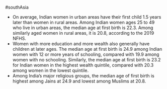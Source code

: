 #southAsia 
- On average, Indian women in urban areas have their first child 1.5 years later than women in rural areas. Among Indian women ages 25 to 49 who live in urban areas, the median age at first birth is 22.3. Among similarly aged women in rural areas, it is 20.8, according to the 2019 NFHS.
- Women with more education and more wealth also generally have children at later ages. The median age at first birth is 24.9 among Indian women with 12 or more years of schooling, compared with 19.9 among women with no schooling. Similarly, the median age at first birth is 23.2 for Indian women in the highest wealth quintile, compared with 20.3 among women in the lowest quintile.
- Among India’s major religious groups, the median age of first birth is highest among Jains at 24.9 and lowest among Muslims at 20.8.
